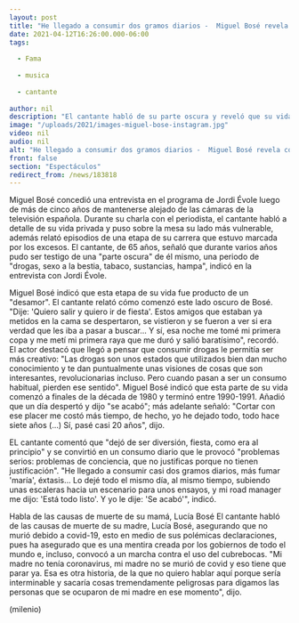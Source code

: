 ```yaml
---
layout: post
title: "He llegado a consumir dos gramos diarios -  Miguel Bosé revela cómo dejó las drogas"
date: 2021-04-12T16:26:00.000-06:00
tags:
  
  - Fama
  
  - musica
  
  - cantante
  
author: nil
description: "El cantante habló de su parte oscura y reveló que su vida estuvo marcada por un periodo de drogas, sexo a la bestia, tabaco, sustancias y hampa. "
image: "/uploads/2021/images-miguel-bose-instagram.jpg"
video: nil
audio: nil
alt: "He llegado a consumir dos gramos diarios -  Miguel Bosé revela cómo dejó las drogas"
front: false
section: "Espectáculos"
redirect_from: /news/183818
---
```


Miguel Bosé concedió una entrevista en el programa de Jordi Évole luego de más de cinco años de mantenerse alejado de las cámaras de la televisión española. Durante su charla con el periodista, el cantante habló a detalle de su vida privada y puso sobre la mesa su lado más vulnerable, además relató episodios de una etapa de su carrera que estuvo marcada por los excesos. 
El cantante, de 65 años, señaló que durante varios años pudo ser testigo de una "parte oscura" de él mismo, una periodo de "drogas, sexo a la bestia, tabaco, sustancias, hampa", indicó en la entrevista con Jordi Évole. 

​Miguel Bosé indicó que esta etapa de su vida fue producto de un "desamor". El cantante relató cómo comenzó este lado oscuro de Bosé. "Dije: 'Quiero salir y quiero ir de fiesta'. Estos amigos que estaban ya metidos en la cama se despertaron, se vistieron y se fueron a ver si era verdad que les iba a pasar a buscar... Y sí, esa noche me tomé mi primera copa y me metí mi primera raya que me duró y salió baratísimo", recordó.  
El actor destacó que llegó a pensar que consumir drogas le permitía ser más creativo: "Las drogas son unos estados que utilizados bien dan mucho conocimiento y te dan puntualmente unas visiones de cosas que son interesantes, revolucionarias incluso. Pero cuando pasan a ser un consumo habitual, pierden ese sentido".  Miguel Bosé indicó que esta parte de su vida comenzó a finales de la década de 1980 y terminó entre 1990-1991. Añadió que un día despertó y dijo "se acabó"; más adelante señaló: "Cortar con ese placer me costó más tiempo, de hecho, yo he dejado todo, todo hace siete años (...) Sí, pasé casi 20 años", dijo.

EL cantante comentó que "dejó de ser diversión, fiesta, como era al principio" y se convirtió en un consumo diario que le provocó "problemas serios: problemas de conciencia, que no justificas porque no tienen justificación". "He llegado a consumir casi dos gramos diarios, más fumar 'maría', éxtasis... Lo dejé todo el mismo día, al mismo tiempo, subiendo unas escaleras hacia un escenario para unos ensayos, y mi road manager me dijo: 'Está todo listo'. Y yo le dije: 'Se acabó'", indicó.

Habla de las causas de muerte de su mamá, Lucía Bosé El cantante habló de las causas de muerte de su madre, Lucía Bosé, asegurando que no murió debido a covid-19, esto en medio de sus polémicas declaraciones, pues ha asegurado que es una mentira creada por los gobiernos de todo el mundo e, incluso, convocó a un marcha contra el uso del cubrebocas.  "Mi madre no tenía coronavirus, mi madre no se murió de covid y eso tiene que parar ya. Esa es otra historia, de la que no quiero hablar aquí porque sería interminable y sacaría cosas tremendamente peligrosas para digamos las personas que se ocuparon de mi madre en ese momento", dijo.

(milenio)